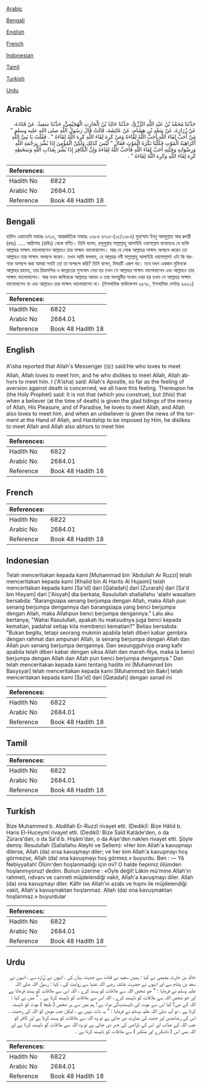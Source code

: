 [Arabic](#arabic)

[Bengali](#bengali)

[English](#english)

[French](#french)

[Indonesian](#indonesian)

[Tamil](#tamil)

[Turkish](#turkish)

[Urdu](#urdu)

## Arabic


<div dir="rtl" lang="ar" style={{fontSize:'larger',backgroundColor:'#f8f9fa',padding:20}}>
حَدَّثَنَا مُحَمَّدُ بْنُ عَبْدِ اللَّهِ الرُّزِّيُّ، حَدَّثَنَا خَالِدُ بْنُ الْحَارِثِ الْهُجَيْمِيُّ، حَدَّثَنَا سَعِيدٌ، عَنْ قَتَادَةَ، عَنْ زُرَارَةَ، عَنْ سَعْدِ بْنِ هِشَامٍ، عَنْ عَائِشَةَ، قَالَتْ قَالَ رَسُولُ اللَّهِ صلى الله عليه وسلم ‏"‏ مَنْ أَحَبَّ لِقَاءَ اللَّهِ أَحَبَّ اللَّهُ لِقَاءَهُ وَمَنْ كَرِهَ لِقَاءَ اللَّهِ كَرِهَ اللَّهُ لِقَاءَهُ ‏"‏ ‏.‏ فَقُلْتُ يَا نَبِيَّ اللَّهِ أَكَرَاهِيَةُ الْمَوْتِ فَكُلُّنَا نَكْرَهُ الْمَوْتَ فَقَالَ ‏"‏ لَيْسَ كَذَلِكِ وَلَكِنَّ الْمُؤْمِنَ إِذَا بُشِّرَ بِرَحْمَةِ اللَّهِ وَرِضْوَانِهِ وَجَنَّتِهِ أَحَبَّ لِقَاءَ اللَّهِ فَأَحَبَّ اللَّهُ لِقَاءَهُ وَإِنَّ الْكَافِرَ إِذَا بُشِّرَ بِعَذَابِ اللَّهِ وَسَخَطِهِ كَرِهَ لِقَاءَ اللَّهِ وَكَرِهَ اللَّهُ لِقَاءَهُ ‏"‏ ‏.‏
</div>
<div style={{backgroundColor:'#f8f9fa',padding:20, marginBottom: 10}}><table> <thead> <tr> <th>References:</th> <th></th> </tr> </thead> <tbody><tr><td>Hadith No</td><td>6822</td></tr><tr><td>Arabic No</td><td>2684.01</td></tr><tr><td>Reference</td><td>Book 48 Hadith 18</td></tr></tbody></table></div>

## Bengali


<div dir="ltr" lang="bn" style={{fontSize:'larger',backgroundColor:'#f8f9fa',padding:20}}>
হাদিস একাডেমি নাম্বারঃ ৬৭১৫, আন্তর্জাতিক নাম্বারঃ ২৬৮৪ ৬৭১৫-(১৫/২৬৮৪) মুহাম্মাদ ইবনু আবদুল্লাহ আর রুযয়ী (রহঃ) ..... আয়িশাহ (রাযিঃ) থেকে বর্ণিত। তিনি বলেন, রসূলুল্লাহ সাল্লাল্লাহু আলাইহি ওয়াসাল্লাম বলেছেনঃ যে ব্যক্তি আল্লাহর সাক্ষাৎ ভালোবাসেন আল্লাহও তার সাক্ষাৎ ভালোবাসেন। আর যে লোক আল্লাহর সাক্ষাৎ অপছন্দ করেন তো আল্লাহও তার সাক্ষাৎ অপছন্দ করেন। তখন আমি বললাম, হে আল্লহর নবী সাল্লাল্লাহু আলাইহি ওয়াসাল্লাম! এটা কি মরণকে অপছন্দ করা আমরা সবাই তো তা অপছন্দ করি? তিনি বলেন, বিষয়টি এরূপ নয়। তবে যখন একজন মুমিনকে আল্লাহর রহমত, তার রিযামন্দির ও জান্নাতের সুসংবাদ দেয়া হয় তখন সে আল্লাহর সাক্ষাৎ ভালোবাসেন এবং আল্লাহও তার সাক্ষাৎ ভালোবাসেন। আর যখন কাফিরকে আল্লাহর আযাব ও তার অসন্তুষ্টির সংবাদ দেয়া হয় তখন সে আল্লাহর সাক্ষাৎ ভালোবাসেন না এবং আল্লাহও তার সাক্ষাৎ ভালোবাসেন না। (ইসলামিক ফাউন্ডেশন ৬৫৭৮, ইসলামিক সেন্টার ৬৬৩২)
</div>
<div style={{backgroundColor:'#f8f9fa',padding:20, marginBottom: 10}}><table> <thead> <tr> <th>References:</th> <th></th> </tr> </thead> <tbody><tr><td>Hadith No</td><td>6822</td></tr><tr><td>Arabic No</td><td>2684.01</td></tr><tr><td>Reference</td><td>Book 48 Hadith 18</td></tr></tbody></table></div>

## English


<div dir="ltr" lang="en" style={{fontSize:'larger',backgroundColor:'#f8f9fa',padding:20}}>
A'isha reported that Allah's Messenger (ﷺ) said:He who loves to meet Allah, Allah loves to meet him, and he who dislikes to meet Allah, Allah abhors to meet him. I ('A'isha) said: Allah's Apostle, so far as the feeling of aversion against death is concerned, we all have this feeling. Thereupon he (the Holy Prophet) said: It is not that (which you construe), but (this) that when a believer (at the time of death) is given the glad tidings of the mercy of Allah, His Pleasure, and of Paradise, he loves to meet Allah, and Allah also loves to meet him, and when an unbeliever is given the news of the torment at the Hand of Allah, and Hardship to be imposed by Him, he dislikes to meet Allah and Allah also abhors to meet him
</div>
<div style={{backgroundColor:'#f8f9fa',padding:20, marginBottom: 10}}><table> <thead> <tr> <th>References:</th> <th></th> </tr> </thead> <tbody><tr><td>Hadith No</td><td>6822</td></tr><tr><td>Arabic No</td><td>2684.01</td></tr><tr><td>Reference</td><td>Book 48 Hadith 18</td></tr></tbody></table></div>

## French


<div dir="ltr" lang="fr" style={{fontSize:'larger',backgroundColor:'#f8f9fa',padding:20}}>

</div>
<div style={{backgroundColor:'#f8f9fa',padding:20, marginBottom: 10}}><table> <thead> <tr> <th>References:</th> <th></th> </tr> </thead> <tbody><tr><td>Hadith No</td><td>6822</td></tr><tr><td>Arabic No</td><td>2684.01</td></tr><tr><td>Reference</td><td>Book 48 Hadith 18</td></tr></tbody></table></div>

## Indonesian


<div dir="ltr" lang="id" style={{fontSize:'larger',backgroundColor:'#f8f9fa',padding:20}}>
Telah menceritakan kepada kami [Muhammad bin 'Abdullah Ar Ruzzi] telah menceritakan kepada kami [Khalid bin Al Harits Al Hujaimi] telah menceritakan kepada kami [Sa'id] dari [Qatadah] dari [Zurarah] dari [Sa'd bin Hisyam] dari ['Aisyah] dia berkata; Rasulullah shallallahu 'alaihi wasallam bersabda: "Barangsiapa senang berjumpa dengan Allah, maka Allah pun senang berjumpa dengannya dan barangsiapa yang benci berjumpa dengan Allah, maka Allahpun benci berjumpa dengannya." Lalu aku bertanya; "Wahai Rasulullah, apakah itu maksudnya juga benci kepada kematian, padahal setiap kita membenci kematian?" Beliau bersabda: "Bukan begitu, tetapi seorang mukmin apabila telah diberi kabar gembira dengan rahmat dan ampunan Allah, ia senang berjumpa dengan Allah dan Allah pun senang berjumpa dengannya. Dan sesungguhnya orang kafir apabila telah diberi kabar dengan siksa Allah dan marah-Nya, maka ia benci berjumpa dengan Allah dan Allah pun benci berjumpa dengannya." Dan telah menceritakan kepada kami tentang hadits ini [Muhammad bin Basysyar] telah menceritakan kepada kami [Muhammad bin Bakr] telah menceritakan kepada kami [Sa'id] dari [Qatadah] dengan sanad ini
</div>
<div style={{backgroundColor:'#f8f9fa',padding:20, marginBottom: 10}}><table> <thead> <tr> <th>References:</th> <th></th> </tr> </thead> <tbody><tr><td>Hadith No</td><td>6822</td></tr><tr><td>Arabic No</td><td>2684.01</td></tr><tr><td>Reference</td><td>Book 48 Hadith 18</td></tr></tbody></table></div>

## Tamil


<div dir="ltr" lang="ta" style={{fontSize:'larger',backgroundColor:'#f8f9fa',padding:20}}>

</div>
<div style={{backgroundColor:'#f8f9fa',padding:20, marginBottom: 10}}><table> <thead> <tr> <th>References:</th> <th></th> </tr> </thead> <tbody><tr><td>Hadith No</td><td>6822</td></tr><tr><td>Arabic No</td><td>2684.01</td></tr><tr><td>Reference</td><td>Book 48 Hadith 18</td></tr></tbody></table></div>

## Turkish


<div dir="ltr" lang="tr" style={{fontSize:'larger',backgroundColor:'#f8f9fa',padding:20}}>
Bize Muhammed b. Abdillah Er-Ruzzî rivayet etti. (Dediki): Bize Hâlid b. Haris El-Huceymî rivayet etti. (Dedikî): Bize Saîd Katâde'den, o da Zürara'dan, o da Sa'd b. Hişâm'dan, o da Aişe'den naklen rivayet etti. Şöyle demiş: Resulullah (Sallallahu Aleyhi ve Sellem): «Her kim Allah'a kavuşmayı dilerse, Allah (da) orsa kavuşmayı diler; ve her kim Allah'a kavuşmayı hoş görmezse, Allah (da) ona kavuşmayı hoş görmez.» buyurdu. Ben : — Yâ Nebiyyallah! Ölüm'den hoşlanmadığı için mi? O halde hepimiz ölümden hoşlanmıyoruz! dedim. Bunun üzerine : «Öyle değil! Lâkin mü'mine Allah'ın rahmeti, rıdvanı ve canneti müjdelendiği vakit, Allah'a kavuşmayı diler. Allah (da) ona kavuşmayı diler. Kâfir ise Allah'ın azabı ve hışmı ile müjdeiendiği vakit, Allah'a kavuşmaktan hoşlanmaz. Allah (da) ona kavuşmaktan hoşlanmaz.» buyurdular
</div>
<div style={{backgroundColor:'#f8f9fa',padding:20, marginBottom: 10}}><table> <thead> <tr> <th>References:</th> <th></th> </tr> </thead> <tbody><tr><td>Hadith No</td><td>6822</td></tr><tr><td>Arabic No</td><td>2684.01</td></tr><tr><td>Reference</td><td>Book 48 Hadith 18</td></tr></tbody></table></div>

## Urdu


<div dir="rtl" lang="ur" style={{fontSize:'larger',backgroundColor:'#f8f9fa',padding:20}}>
خالد بن حارث بجیمی نے کہا : ہمیں سعید نے قتادہ سے حدیث بیان کی ، انہوں نے زُرارہ سے ، انہوں نے سعد بن ہشام سے اور انہوں نے حضرت عائشہ رضی اللہ عنہا سے روایت کی ، کہا : رسول اللہ صلی اللہ علیہ وسلم نے فرمایا : " جو شخص اللہ سے ملاقات کو پسند کرے ، اللہ اس سے ملاقات کو پسند فرماتا ہے اور جو شخص اللہ سے ملاقات کو ناپسند کرے ، اللہ اس سے ملاقات کو ناپسند کرتا ہے ۔ " میں نے کہا : اللہ کے نبی! کیا اس سے موت کی ناپسندیدگی مراد ہے؟ ہم میں سے ہر شخص ( طبعا ) موت کو ناپسند کرتا ہے ، تو آپ صلی اللہ علیہ وسلم نے فرمایا : " یہ بات نہیں ہے ، لیکن جب مومن کو اللہ کی رحمت ، اس کی رضامندی اور جنت کی بشارت دی جاتی ہے تو وہ اللہ سے ملاقات کو پسند کرتا ہے اور کافر کو جب اللہ کے عذاب اور اس کی ناراضی کی خبر دی جاتی ہے تو وہ اللہ سے ملاقات کو ناپسند کرتا ہے اور اللہ بھی اس ( ناشکرے اور متکبر ) سے ملاقات کو ناپسند کرتا ہے ۔
</div>
<div style={{backgroundColor:'#f8f9fa',padding:20, marginBottom: 10}}><table> <thead> <tr> <th>References:</th> <th></th> </tr> </thead> <tbody><tr><td>Hadith No</td><td>6822</td></tr><tr><td>Arabic No</td><td>2684.01</td></tr><tr><td>Reference</td><td>Book 48 Hadith 18</td></tr></tbody></table></div>